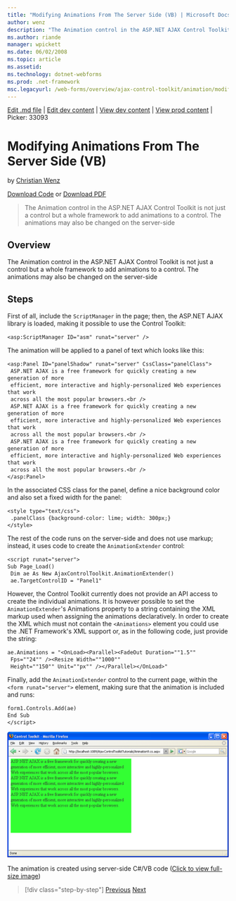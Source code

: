 ```yaml
---
title: "Modifying Animations From The Server Side (VB) | Microsoft Docs"
author: wenz
description: "The Animation control in the ASP.NET AJAX Control Toolkit is not just a control but a whole framework to add animations to a control. The animations may also..."
ms.author: riande
manager: wpickett
ms.date: 06/02/2008
ms.topic: article
ms.assetid: 
ms.technology: dotnet-webforms
ms.prod: .net-framework
msc.legacyurl: /web-forms/overview/ajax-control-toolkit/animation/modifying-animations-from-the-server-side-vb
---
```

[Edit .md file](C:\Projects\msc\dev\Msc.Www\Web.ASP\App_Data\github\web-forms\overview\ajax-control-toolkit\animation\modifying-animations-from-the-server-side-vb.md) | [Edit dev content](http://www.aspdev.net/umbraco#/content/content/edit/24793) | [View dev content](http://docs.aspdev.net/tutorials/web-forms/overview/ajax-control-toolkit/animation/modifying-animations-from-the-server-side-vb.html) | [View prod content](http://www.asp.net/web-forms/overview/ajax-control-toolkit/animation/modifying-animations-from-the-server-side-vb) | Picker: 33093

Modifying Animations From The Server Side (VB)
====================
by [Christian Wenz](https://github.com/wenz)

[Download Code](http://download.microsoft.com/download/f/9/a/f9a26acd-8df4-4484-8a18-199e4598f411/Animation9.vb.zip) or [Download PDF](http://download.microsoft.com/download/6/7/1/6718d452-ff89-4d3f-a90e-c74ec2d636a3/animation9VB.pdf)

> The Animation control in the ASP.NET AJAX Control Toolkit is not just a control but a whole framework to add animations to a control. The animations may also be changed on the server-side


## Overview

The Animation control in the ASP.NET AJAX Control Toolkit is not just a control but a whole framework to add animations to a control. The animations may also be changed on the server-side

## Steps

First of all, include the `ScriptManager` in the page; then, the ASP.NET AJAX library is loaded, making it possible to use the Control Toolkit:

    <asp:ScriptManager ID="asm" runat="server" />

The animation will be applied to a panel of text which looks like this:

    <asp:Panel ID="panelShadow" runat="server" CssClass="panelClass">
     ASP.NET AJAX is a free framework for quickly creating a new generation of more 
     efficient, more interactive and highly-personalized Web experiences that work 
     across all the most popular browsers.<br />
     ASP.NET AJAX is a free framework for quickly creating a new generation of more 
     efficient, more interactive and highly-personalized Web experiences that work 
     across all the most popular browsers.<br />
     ASP.NET AJAX is a free framework for quickly creating a new generation of more 
     efficient, more interactive and highly-personalized Web experiences that work 
     across all the most popular browsers.<br />
    </asp:Panel>

In the associated CSS class for the panel, define a nice background color and also set a fixed width for the panel:

    <style type="text/css">
     .panelClass {background-color: lime; width: 300px;}
    </style>

The rest of the code runs on the server-side and does not use markup; instead, it uses code to create the `AnimationExtender` control:

    <script runat="server">
    Sub Page_Load()
     Dim ae As New AjaxControlToolkit.AnimationExtender()
     ae.TargetControlID = "Panel1"

However, the Control Toolkit currently does not provide an API access to create the individual animations. It is however possible to set the `AnimationExtender`'s Animations property to a string containing the XML markup used when assigning the animations declaratively. In order to create the XML which must not contain the `<Animations>` element you could use the .NET Framework's XML support or, as in the following code, just provide the string:

    ae.Animations = "<OnLoad><Parallel><FadeOut Duration=""1.5""
     Fps=""24"" /><Resize Width=""1000""
     Height=""150"" Unit=""px"" /></Parallel></OnLoad>"

Finally, add the `AnimationExtender` control to the current page, within the `<form runat="server">` element, making sure that the animation is included and runs:

    form1.Controls.Add(ae)
    End Sub
    </script>


[![The animation is created using server-side C#/VB code](modifying-animations-from-the-server-side-vb/_static/image2.png)](modifying-animations-from-the-server-side-vb/_static/image1.png)

The animation is created using server-side C#/VB code ([Click to view full-size image](modifying-animations-from-the-server-side-vb/_static/image3.png))

>[!div class="step-by-step"] [Previous](triggering-an-animation-in-another-control-vb.md) [Next](executing-animations-using-client-side-code-vb.md)